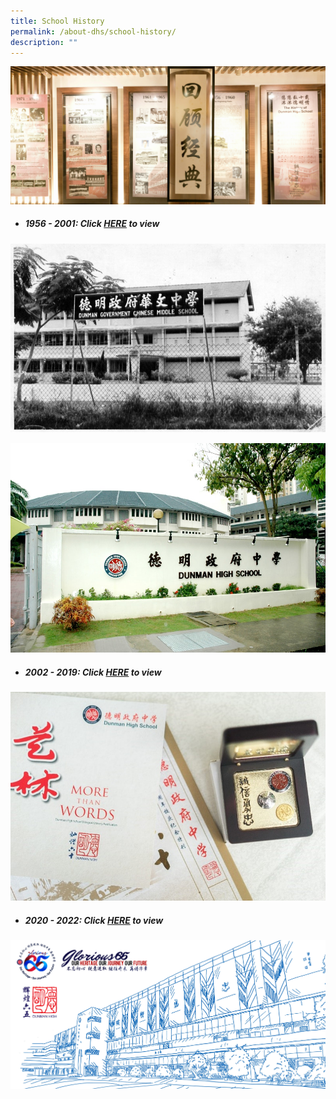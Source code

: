```yaml
---
title: School History
permalink: /about-dhs/school-history/
description: ""
---
```

![](/images/Homepage/masthead-about-history.jpg)


* ##### **1956 - 2001**: Click **[HERE](https://dhs.edu.sg/sch-history-1956)** to view
![](/images/Homepage/1960-01-1.jpg)

![](/images/Homepage/2000-07.jpg)


* ##### **2002 - 2019**: **Click [HERE](https://dhs.edu.sg/sch-history-2004)** to view

![](/images/Homepage/2016-01.jpg)


* ##### **2020 - 2022**: Click **[HERE](https://dhs.edu.sg/sch-history-2021)** to view

![](/images/Homepage/DHS65home.png)